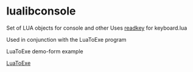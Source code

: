 # lualibconsole
Set of LUA objects for console and other
Uses [readkey](https://github.com/neuts-jl/readkey) for keyboard.lua

Used in conjunction with the LuaToExe program

LuaToExe demo-form example

[LuaToExe](https://github.com/neuts-jl/LuatoExe) 

    
